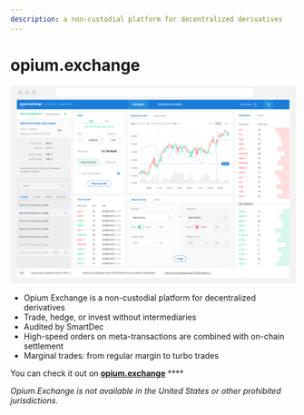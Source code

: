 ```yaml
---
description: a non-custodial platform for decentralized derivatives
---
```


# opium.exchange

![opium.exchange](../.gitbook/assets/opium.exchange-screen.png)

* Opium Exchange is a non-custodial platform for decentralized derivatives
* Trade, hedge, or invest without intermediaries
* Audited by SmartDec
* High-speed orders on meta-transactions are combined with on-chain settlement
* Marginal trades: from regular margin to turbo trades

You can check it out on [**opium.exchange**](https://opium.exchange) ****

_Opium.Exchange is not available in the United States or other prohibited jurisdictions._

